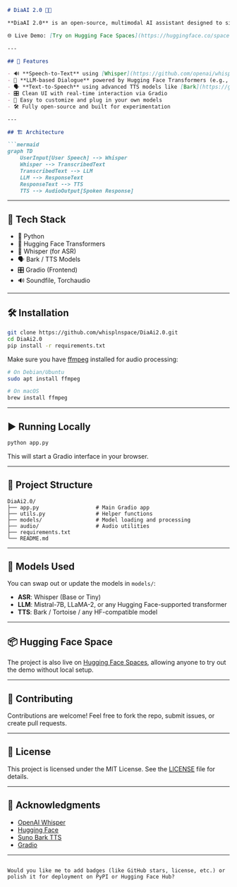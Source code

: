 
```markdown
# DiaAI 2.0 🧠💬

**DiaAI 2.0** is an open-source, multimodal AI assistant designed to simulate real-time dialogue experiences using state-of-the-art language and speech models. Whether you're looking to build intelligent voice-based assistants, interactive avatars, or conversational AI demos, DiaAI provides a modular, extensible base to get started quickly.

🌐 Live Demo: [Try on Hugging Face Spaces](https://huggingface.co/spaces/whisplnspace/DiaAI_0.2)

---

## 🚀 Features

- 🔊 **Speech-to-Text** using [Whisper](https://github.com/openai/whisper)
- 🧠 **LLM-based Dialogue** powered by Hugging Face Transformers (e.g., Mistral, LLaMA, or GPT-based models)
- 🗣️ **Text-to-Speech** using advanced TTS models like [Bark](https://github.com/suno-ai/bark)
- 🎛️ Clean UI with real-time interaction via Gradio
- 🧩 Easy to customize and plug in your own models
- 🛠️ Fully open-source and built for experimentation

---

## 🏗️ Architecture

```mermaid
graph TD
    UserInput[User Speech] --> Whisper
    Whisper --> TranscribedText
    TranscribedText --> LLM
    LLM --> ResponseText
    ResponseText --> TTS
    TTS --> AudioOutput[Spoken Response]
```

---

## 🧰 Tech Stack

- 🐍 Python
- 🤗 Hugging Face Transformers
- 🧠 Whisper (for ASR)
- 🗣️ Bark / TTS Models
- 🎛️ Gradio (Frontend)
- 🔊 Soundfile, Torchaudio

---

## 🛠️ Installation

```bash
git clone https://github.com/whisplnspace/DiaAi2.0.git
cd DiaAi2.0
pip install -r requirements.txt
```

Make sure you have [ffmpeg](https://ffmpeg.org/) installed for audio processing:

```bash
# On Debian/Ubuntu
sudo apt install ffmpeg

# On macOS
brew install ffmpeg
```

---

## ▶️ Running Locally

```bash
python app.py
```

This will start a Gradio interface in your browser.

---

## 📁 Project Structure

```
DiaAi2.0/
├── app.py                  # Main Gradio app
├── utils.py                # Helper functions
├── models/                 # Model loading and processing
├── audio/                  # Audio utilities
├── requirements.txt
└── README.md
```

---

## 🤖 Models Used

You can swap out or update the models in `models/`:

- **ASR**: Whisper (Base or Tiny)
- **LLM**: Mistral-7B, LLaMA-2, or any Hugging Face-supported transformer
- **TTS**: Bark / Tortoise / any HF-compatible model

---

## 📦 Hugging Face Space

The project is also live on [Hugging Face Spaces](https://huggingface.co/spaces/whisplnspace/DiaAI_0.2), allowing anyone to try out the demo without local setup.

---

## 🤝 Contributing

Contributions are welcome! Feel free to fork the repo, submit issues, or create pull requests.

---

## 📄 License

This project is licensed under the MIT License. See the [LICENSE](LICENSE) file for details.

---

## 🙌 Acknowledgments

- [OpenAI Whisper](https://github.com/openai/whisper)
- [Hugging Face](https://huggingface.co/)
- [Suno Bark TTS](https://github.com/suno-ai/bark)
- [Gradio](https://gradio.app/)

---

```

Would you like me to add badges (like GitHub stars, license, etc.) or polish it for deployment on PyPI or Hugging Face Hub?
